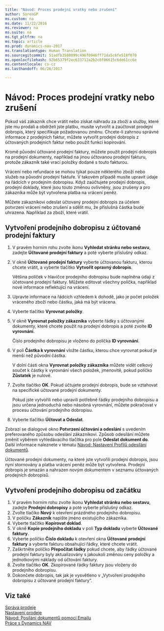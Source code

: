 ```yaml
---
title: "Návod: Proces prodejní vratky nebo zrušení"
author: SorenGP
ms.custom: na
ms.date: 11/22/2016
ms.reviewer: na
ms.suite: na
ms.tgt_pltfrm: na
ms.topic: article
ms.prod: dynamics-nav-2017
ms.translationtype: Human Translation
ms.sourcegitcommit: 51adfb3588099c496f0946ff71da5c6fe518f070
ms.openlocfilehash: 92b65379f2ec633712a2b2c0f06615c6de61cc6e
ms.contentlocale: cs-cz
ms.lasthandoff: 06/26/2017

---
```


# <a name="how-to-process-sales-returns-or-cancellations"></a>Návod: Proces prodejní vratky nebo zrušení
Pokud váš zákazník chce vrátit nebo získat náhradu za zboží a služby, které jste mu prodali a obdrželi jste platbu, musíte vytvořit a zaúčtovat prodejní dobropis, který specifikuje požadovanou změnu. Chcete-li zahrnou správné informace z prodejních faktur, můžete vytvořit prodejní dobropis z účtovaných prodejních faktur nebo použít funkci kopírování.

Kromě původní účtované prodejní faktury, můžete použít prodejní dobropis na prodejní dokumenty, například na jinou účtovanou prodejní fakturu, protože zákazník také vrací položky dodané s touto fakturou.

Vrácení nebo refundace se mohou týkat pouze některého zboží nebo služeb na původní prodejní faktuře. V takovém případě musíte upravit údaje na řádcích v prodejním dobropisu. Když zaúčtujete prodejní dobropis, prodejní doklady, které jsou touto změnou ovlivněny, jsou zrušeny a pro zákazníka může být vytvořena platba na vrácení peněz.

Můžete zákazníkovi odeslat účtovaný prodejní dobropis za účelem potvrzení vrácení nebo zrušení a sdělit mu, že příslušná částka bude uhrazena. Například za zboží, které vrátil.

## <a name="to-create-a-sales-credit-memo-from-a-posted-sales-invoice"></a>Vytvoření prodejního dobropisu z účtované prodejní faktury
1. V pravém horním rohu zvolte ikonu **Vyhledat stránku nebo sestavu**, zadejte **Účtované prodejní faktury** a poté vyberte příslušný odkaz.  
2. V okně **Účtované prodejní faktury** vyberte účtovanou fakturu, kterou chcete vrátit, a vyberte tlačítko **Vytvořit opravný dobropis**.

    Většina políček v hlavičce prodejního dobropisu bude naplněna údaji z účetované prodejní faktury. Můžete editovat všechny políčka, například nové informace reflektující na vrácení.
3. Upravte informace na řádcích vzhledem k dohodě, jako je počet položek vráceného zboží nebo částku, jaká má být vrácena.
4. Vyberte tlačítko **Vyrovnat položky**.
5. V okně **Vyrovnat položky zákazníka** vyberte řádky s účtovanými dokumenty, které chcete použít na prodejní dobropis a poté zvolte **ID vyrovnání**.

    Číslo prodejního dobropisu je vloženo do políčka **ID vyrovnání**.  
6. V poli **Částka k vyrovnání** vložte částku, kterou chce vyrovnat pokud je menší než původní částka.

    V dolní části okna **Vyrovnat položky zákazníka** můžete vidět celkový součet k částky k vyrovnání všech položek, jmenovitě, pokud políčko **Zůstatek** je nulové.  
7. Zvolte tlačítko **OK**. Pokud účtujete prodejní dobropis, bude se vztahovat na specifické účtované prodejní dokumenty.

    Pokud jste vytvořili nebo upravili potřebné řádky prodejního dobropisu a jsou určena jednoduchá nebo násobná vyrovnání, můžete pokračovat v procesu účtování prodejního dobropisu.
8. Vyberte tlačítko **Účtovat a Odeslat**.

Zobrazí se dialogové okno **Potvrzení účtování a odeslání** s uvedením preferovaného způsobu odeslání zákazníkovi. Způsob odesílání můžete změnit výběrem vyhledávacího tlačítka pro pole **Odeslat dokument do**. Další informace naleznete v tématu [Návod: Nastavení Profilů odesílání dokumentů](sales-how-setup-document-send-profiles.md).

Účtované prodejní dokumenty, na které jste vytvořili prodejní dobropis, jsou nyní stornovány a platba vrácení peněz může být vytvořena. Prodejní dobropis je smazán a nahrazen novým dokumentem v seznamu účtovaných prodejních dobropisů.

## <a name="to-create-a-sales-credit-memo-from-scratch"></a>Vytvoření prodejního dobropisu od začátku
1. V pravém horním rohu zvolte ikonu **Vyhledat stránku nebo sestavu**, zadejte **Prodejní dobropisy** a poté vyberte příslušný odkaz.
2. Zvolte tlačíko **Nový** k otevření prázdného prodejního dobropisu.
3. V políčku **Zákazník** napište jméno existujícího zákazníka.
4. Vyberte tlačítko **Kopírovat doklad**.
5. V okně **Kopie prodejního dokladu** v poli **Typ dokladu** vyberte **Účtované faktury**.
6. Vyberte políčko **Číslo dokladu**  k otevření okna **Účtované prodejní faktury** a vyberte fakturu obsahující řádky, které chcete vrátit.
7. Zaškrtněte políčko **Přepočítat řádky** pokud chcete, aby řádky účtované prodejní faktury byly aktualizovány s jakoukoli změnou ceny položky a jednotkovými náklady od účtování faktury.
8. Zvolte tlačítko **OK**. Zkopírované řádky faktury jsou vloženy do prodejního dobropisu.
9. Dokončete dobropis, tak jak je vysvětleno v „Vytvoření prodejního dobropisu z účtované prodejní faktury“.

## <a name="see-also"></a>Viz také  
[Správa prodeje](sales-manage-sales.md)  
[Nastavení prodeje](sales-setup-sales.md)  
[Návod: Posílání dokumentů pomocí Emailu](ui-how-send-documents-email.md)  
[Práce s Dynamics NAV](ui-work-product.md)

